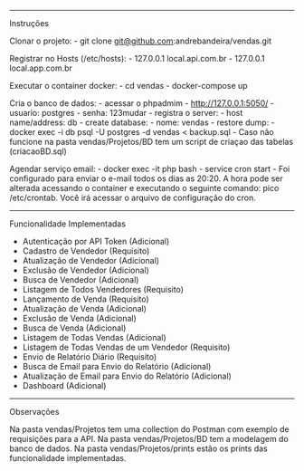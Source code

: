 -----------------------------
Instruções

Clonar o projeto: 
	- git clone git@github.com:andrebandeira/vendas.git

Registrar no Hosts (/etc/hosts):
	- 127.0.0.1   local.api.com.br
	- 127.0.0.1   local.app.com.br

Executar o container docker:
	- cd vendas
	- docker-compose up

Cria o banco de dados:
	- acessar o phpadmim
		- http://127.0.0.1:5050/
			- usuario: postgres
			- senha: 123mudar
	- registra o server:
		- host name/address: db
	- create database:
		- nome: vendas
	- restore dump:
		- docker exec -i db psql -U postgres -d vendas < backup.sql
		- Caso não funcione na pasta vendas/Projetos/BD tem um script de criaçao das tabelas (criacaoBD.sql)

Agendar serviço email:
	- docker exec -it php bash
	- service cron start
	- Foi configurado para enviar o e-mail todos os dias as 20:20. A hora pode ser alterada acessando o container e executando o seguinte comando: pico /etc/crontab. Você irá acessar o arquivo de configuração do cron.

-----------------------------
Funcionalidade Implementadas

- Autenticação por API Token (Adicional)
- Cadastro de Vendedor (Requisito)
- Atualização de Vendedor (Adicional)
- Exclusão de Vendedor (Adicional)
- Busca de Vendedor (Adicional)
- Listagem de Todos Vendedores (Requisito)
- Lançamento de Venda (Requisito)
- Atualização de Venda (Adicional)
- Exclusão de Venda (Adicional)
- Busca de Venda (Adicional)
- Listagem de Todas Vendas (Adicional)
- Listagem de Todas Vendas de um Vendedor (Requisito)
- Envio de Relatório Diário (Requisito)
- Busca de Email para Envio do Relatório (Adicional)
- Atualização de Email para Envio do Relatório (Adicional)
- Dashboard (Adicional)

-----------------------------
Observações

Na pasta vendas/Projetos tem uma collection do Postman com exemplo de requisições para a API.
Na pasta vendas/Projetos/BD tem a modelagem do banco de dados.
Na pasta vendas/Projetos/prints estão os prints das funcionalidade implementadas.


